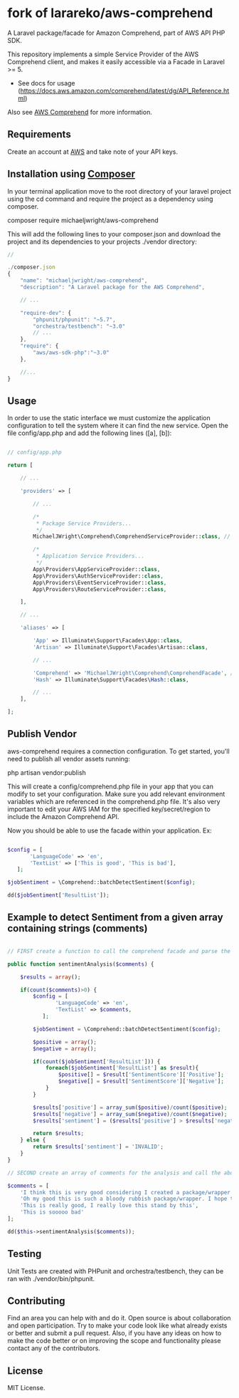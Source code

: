# fork of larareko/aws-comprehend

A Laravel package/facade for Amazon Comprehend, part of AWS API PHP SDK.

This repository implements a simple Service Provider of the AWS Comprehend client, and makes it easily accessible via a Facade in Laravel >= 5.

* See docs for usage (https://docs.aws.amazon.com/comprehend/latest/dg/API_Reference.html)

Also see [AWS Comprehend](https://aws.amazon.com/comprehend/) for more information.

## Requirements

Create an account at [AWS](https://aws.amazon.com/console/) and take note of your API keys.

## Installation using [Composer](https://getcomposer.org)

In your terminal application move to the root directory of your laravel project using the cd command and require the project as a dependency using composer.

composer require michaeljwright/aws-comprehend

This will add the following lines to your composer.json and download the project and its dependencies to your projects ./vendor directory:

```javascript
//

./composer.json
{
    "name": "michaeljwright/aws-comprehend",
    "description": "A Laravel package for the AWS Comprehend",

    // ...

    "require-dev": {
        "phpunit/phpunit": "~5.7",
        "orchestra/testbench": "~3.0"
        // ...
    },
    "require": {
        "aws/aws-sdk-php":"~3.0"
    },

    //...
}
```

## Usage

In order to use the static interface we must customize the application configuration to tell the system where it can find the new service. Open the file config/app.php and add the following lines ([a], [b]):

```php

// config/app.php

return [

    // ...

    'providers' => [

        // ...

        /*
         * Package Service Providers...
         */
        MichaelJWright\Comprehend\ComprehendServiceProvider::class, // [a]

        /*
         * Application Service Providers...
         */
        App\Providers\AppServiceProvider::class,
        App\Providers\AuthServiceProvider::class,
        App\Providers\EventServiceProvider::class,
        App\Providers\RouteServiceProvider::class,

    ],

    // ...

    'aliases' => [

        'App' => Illuminate\Support\Facades\App::class,
        'Artisan' => Illuminate\Support\Facades\Artisan::class,

        // ...

        'Comprehend' => 'MichaelJWright\Comprehend\ComprehendFacade', // [b]
        'Hash' => Illuminate\Support\Facades\Hash::class,

        // ...
    ],

];


```

## Publish Vendor

aws-comprehend requires a connection configuration. To get started, you'll need to publish all vendor assets running:

php artisan vendor:publish

This will create a config/comprehend.php file in your app that you can modify to set your configuration. Make sure you add relevant environment variables which are referenced in the comprehend.php file. It's also very important to edit your AWS IAM for the specified key/secret/region to include the Amazon Comprehend API.

Now you should be able to use the facade within your application. Ex:

```php

$config = [
       'LanguageCode' => 'en',
       'TextList' => ['This is good', 'This is bad'],
   ];

$jobSentiment = \Comprehend::batchDetectSentiment($config);

dd($jobSentiment['ResultList']);

```

## Example to detect Sentiment from a given array containing strings (comments)

```php

// FIRST create a function to call the comprehend facade and parse the results (below will return an array with the overall sentiment as well as positive/negative scores)

public function sentimentAnalysis($comments) {

    $results = array();

    if(count($comments)>0) {
        $config = [
               'LanguageCode' => 'en',
               'TextList' => $comments,
           ];

        $jobSentiment = \Comprehend::batchDetectSentiment($config);

        $positive = array();
        $negative = array();

        if(count($jobSentiment['ResultList'])) {
            foreach($jobSentiment['ResultList'] as $result){
                $positive[] = $result['SentimentScore']['Positive'];
                $negative[] = $result['SentimentScore']['Negative'];
            }
        }

        $results['positive'] = array_sum($positive)/count($positive);
        $results['negative'] = array_sum($negative)/count($negative);
        $results['sentiment'] = ($results['positive'] > $results['negative'] ? 'POSITIVE' : 'NEGATIVE');

        return $results;
    } else {
        return $results['sentiment'] = 'INVALID';
    }
}

// SECOND create an array of comments for the analysis and call the above function

$comments = [
    'I think this is very good considering I created a package/wrapper for Amazon Comprehend. Yay me!',
    'Oh my good this is such a bloody rubbish package/wrapper. I hope the author stops coding immediately.',
    'This is really good, I really love this stand by this',
    'This is sooooo bad'
];

dd($this->sentimentAnalysis($comments));

```

## Testing

Unit Tests are created with PHPunit and orchestra/testbench, they can be ran with ./vendor/bin/phpunit.

## Contributing

Find an area you can help with and do it. Open source is about collaboration and open participation.
Try to make your code look like what already exists or better and submit a pull request. Also, if
you have any ideas on how to make the code better or on improving the scope and functionality please
contact any of the contributors.

## License

MIT License.
